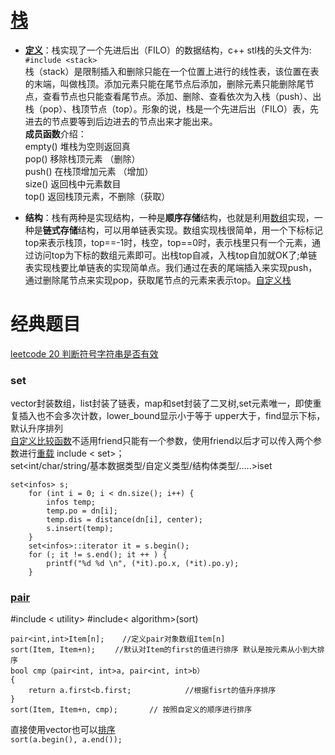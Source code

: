 # [栈](https://blog.csdn.net/u011630575/article/details/79735350)
- **[定义](https://blog.csdn.net/u011630575/article/details/79735350)**：栈实现了一个先进后出（FILO）的数据结构，c++ stl栈的头文件为:     `#include <stack>`      
栈（stack）是限制插入和删除只能在一个位置上进行的线性表，该位置在表的末端，叫做栈顶。添加元素只能在尾节点后添加，删除元素只能删除尾节点，查看节点也只能查看尾节点。添加、删除、查看依次为入栈（push）、出栈（pop）、栈顶节点（top）。形象的说，栈是一个先进后出（FILO）表，先进去的节点要等到后边进去的节点出来才能出来。   
**成员函数**介绍：  
empty() 堆栈为空则返回真  
pop() 移除栈顶元素 （删除）  
push() 在栈顶增加元素 （增加）  
size() 返回栈中元素数目  
top() 返回栈顶元素，不删除（获取）   
  
- **结构**：栈有两种是实现结构，一种是**顺序存储**结构，也就是利用[数组](https://blog.csdn.net/zichen_ziqi/article/details/80807989)实现，一种是**链式存储**结构，可以用单链表实现。数组实现栈很简单，用一个下标标记top来表示栈顶，top==-1时，栈空，top==0时，表示栈里只有一个元素，通过访问top为下标的数组元素即可。出栈top自减，入栈top自加就OK了;单链表实现栈要比单链表的实现简单点。我们通过在表的尾端插入来实现push，通过删除尾节点来实现pop，获取尾节点的元素来表示top。[自定义栈](https://blog.csdn.net/qq_20366761/article/details/70053813)

# 经典题目

[leetcode 20 判断符号字符串是否有效](E:/English/GitHub_test/wal_destiny/leetcode/20-Valid-Parentheses.md)  


### set
vector封装数组，list封装了链表，map和set封装了二叉树,set元素唯一，即使重复插入也不会多次计数，lower_bound显示小于等于 upper大于，find显示下标，默认升序排列   
[自定义比较函数](https://www.cnblogs.com/xjyxp/p/11447091.html)不适用friend只能有一个参数，使用friend以后才可以传入两个参数进行[重载](https://www.cnblogs.com/lengbingshy/p/3491192.html)
include < set>；  
set<int/char/string/基本数据类型/自定义类型/结构体类型/.....>iset 
  
```	
set<infos> s;
	for (int i = 0; i < dn.size(); i++) {
		infos temp;
		temp.po = dn[i];
		temp.dis = distance(dn[i], center);
		s.insert(temp);
	}
	set<infos>::iterator it = s.begin();
	for (; it != s.end(); it ++ ) {
		printf("%d %d \n", (*it).po.x, (*it).po.y);
	} 
```

### [pair](https://www.cnblogs.com/Sunrises/p/10363394.html)
#include < utility> #include< algorithm>(sort)  
```
pair<int,int>Item[n];    //定义pair对象数组Item[n]
sort(Item, Item+n); 　　//默认对Item的first的值进行排序 默认是按元素从小到大排序
bool cmp（pair<int, int>a, pair<int, int>b）
{
    return a.first<b.first;            //根据fisrt的值升序排序
} 
sort(Item, Item+n, cmp);       // 按照自定义的顺序进行排序
```
直接使用vector也可以[排序](https://www.cnblogs.com/zhouxiaosong/p/5557990.html)  
`sort(a.begin(), a.end());`




